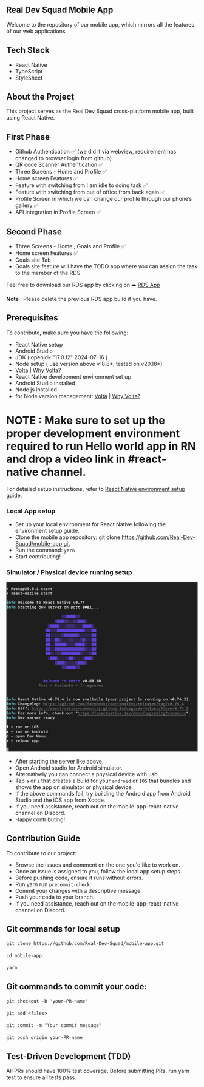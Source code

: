 ## Real Dev Squad Mobile App

Welcome to the repository of our mobile app, which mirrors all the features of our web applications.

## Tech Stack

- React Native
- TypeScript
- StyleSheet

## About the Project

This project serves as the Real Dev Squad cross-platform mobile app, built using React Native.

## First Phase

- Github Authentication ✅ (we did it via webview, requirement has changed to browser login from github)
- QR code Scanner Authentication ✅
- Three Screens - Home and Profile ✅
- Home screen Features ✅
- Feature with switching from I am idle to doing task ✅
- Feature with switching from out of office from back again ✅
- Profile Screen in which we can change our profile through our phone’s gallery ✅
- API integration in Profile Screen ✅

## Second Phase

- Three Screens - Home , Goals and Profile ✅
- Home screen Features ✅
- Goals site Tab
- Goals site feature will have the TODO app where you can assign the task to the member of the RDS.

Feel free to download our RDS app by clicking on ➡️ [RDS App](https://drive.google.com/file/d/1aEv941izi5bOJzttZj22EKl47jTnsYy_/view?usp=sharing)

**Note** : Please delete the previous RDS app build if you have.

## Prerequisites

To contribute, make sure you have the following:

- React Native setup
- Android Studio
- JDK ( openjdk "17.0.12" 2024-07-16 )
- Node setup ( use version above v18.8*, tested on v20.18*)
- [Volta](https://docs.volta.sh/guide/getting-started) | [Why Volta?](https://docs.volta.sh/guide/#why-volta)
- React Native development environment set up
- Android Studio installed
- Node.js installed
- for Node version management: [Volta](https://docs.volta.sh/guide/getting-started) | [Why Volta?](https://docs.volta.sh/guide/#why-volta)

# **NOTE** : Make sure to set up the proper development environment required to run Hello world app in RN and drop a video link in #react-native channel.

For detailed setup instructions, refer to [React Native environment setup guide](https://reactnative.dev/docs/environment-setup).

### Local App setup

- Set up your local environment for React Native following the environment setup guide.
- Clone the mobile app repository: git clone https://github.com/Real-Dev-Squad/mobile-app.git
- Run the command: `yarn`
- Start contributing!

### Simulator / Physical device running setup

![alt text](image.png)

- After starting the server like above.
- Open Android studio for Android simulator.
- Alternatively you can connect a physical device with usb.
- Tap `a` or `i` that creates a build for your `android` or `IOS` that bundles and shows the app on simulator or physical device.
- If the above commands fail, try building the Android app from Android Studio and the iOS app from Xcode.
- If you need assistance, reach out on the mobile-app-react-native channel on Discord.
- Happy contributing!

## Contribution Guide

To contribute to our project:

- Browse the issues and comment on the one you'd like to work on.
- Once an issue is assigned to you, follow the local app setup steps.
- Before pushing code, ensure it runs without errors.
- Run yarn run `precommit-check`.
- Commit your changes with a descriptive message.
- Push your code to your branch.
- If you need assistance, reach out on the mobile-app-react-native channel on Discord.

## Git commands for local setup

```
git clone https://github.com/Real-Dev-Squad/mobile-app.git

cd mobile-app

yarn
```

## Git commands to commit your code:

```
git checkout -b 'your-PR-name'

git add <files>

git commit -m "Your commit message"

git push origin your-PR-name

```

## Test-Driven Development (TDD)

All PRs should have 100% test coverage. Before submitting PRs, run yarn test to ensure all tests pass.
